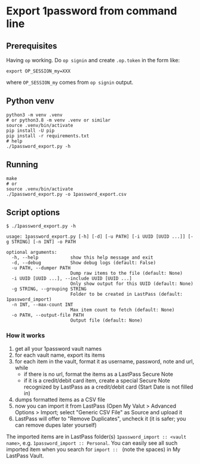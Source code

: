 # Export 1password from command line

## Prerequisites
Having `op` working. Do `op signin` and create `.op.token` in the form like:
```shell
export OP_SESSION_my=XXX
```

where `OP_SESSION_my` comes from `op signin` output.

## Python venv
```shell
python3 -m venv .venv
# or python3.8 -m venv .venv or similar
source .venv/bin/activate
pip install -U pip
pip install -r requirements.txt
# help
./1password_export.py -h
```

## Running
```shell
make
# or
source .venv/bin/activate
./1password_export.py -o 1password_export.csv
```
## Script options
```shell
$ ./1password_export.py -h

usage: 1password_export.py [-h] [-d] [-u PATH] [-i UUID [UUID ...]] [-g STRING] [-n INT] -o PATH

optional arguments:
  -h, --help            show this help message and exit
  -d, --debug           Show debug logs (default: False)
  -u PATH, --dumper PATH
                        Dump raw items to the file (default: None)
  -i UUID [UUID ...], --include UUID [UUID ...]
                        Only show output for this UUID (default: None)
  -g STRING, --grouping STRING
                        Folder to be created in LastPass (default: 1password_import)
  -n INT, --max-count INT
                        Max item count to fetch (default: None)
  -o PATH, --output-file PATH
                        Output file (default: None)
```

### How it works
1. get all your 1password vault names
2. for each vault name, export its items
3. for each item in the vault, format it as username, password, note and url, while
   - if there is no url, format the items as a LastPass Secure Note
   - if it is a credit/debit card item, create a special Secure Note recognized by LastPass as a credit/debit card (Start Date is not filled in)
4. dumps formatted items as a CSV file
5. now you can import it from LastPass (Open My Valut > Advanced Options > Import; select "Generic CSV File" as Source and upload it
6. LastPass will offer to "Remove Duplicates", uncheck it (it is safer; you can remove dupes later yourself)

The imported items are in LastPass folder(s) `1password_import :: <vault name>`, e.g. `1password_import :: Personal`. You can easily see all such imported item when you search for `import :: ` (note the spaces) in My LastPass Vault.

